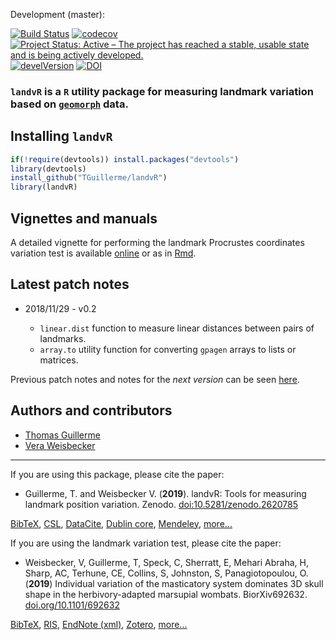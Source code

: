 <!-- Release:

[![Build Status](https://travis-ci.org/TGuillerme/dispRity.svg?branch=release)](https://travis-ci.org/TGuillerme/dispRity)
[![codecov](https://codecov.io/gh/TGuillerme/dispRity/branch/release/graph/badge.svg)](https://codecov.io/gh/TGuillerme/dispRity)
[![Project Status: Active - The project has reached a stable, usable state and is being actively developed.](http://www.repostatus.org/badges/latest/active.svg)](http://www.repostatus.org/#active)
[![develVersion](https://img.shields.io/badge/devel%20version-1.1.0-green.svg?style=flat)](https://github.com/TGuillerme/dispRity/tree/release)
[![DOI](https://zenodo.org/badge/DOI/10.5281/zenodo.846254.svg)](https://doi.org/10.5281/zenodo.846254)
 -->
 
Development (master):

[![Build Status](https://travis-ci.org/TGuillerme/landvR.svg?branch=master)](https://travis-ci.org/TGuillerme/landvR)
[![codecov](https://codecov.io/gh/TGuillerme/landvR/branch/master/graph/badge.svg)](https://codecov.io/gh/TGuillerme/landvR)
[![Project Status: Active – The project has reached a stable, usable state and is being actively developed.](https://www.repostatus.org/badges/latest/active.svg)](https://www.repostatus.org/#active)
[![develVersion](https://img.shields.io/badge/devel%20version-0.2-green.svg?style=flat)](https://github.com/TGuillerme/landvR)
[![DOI](https://zenodo.org/badge/141964125.svg)](https://zenodo.org/badge/latestdoi/141964125)

### **`landvR`** is a `R` utility package for measuring landmark variation based on [`geomorph`](https://github.com/geomorphR/geomorph) data.

<!-- <a href="https://besjournals.onlinelibrary.wiley.com/doi/abs/10.1111/2041-210X.13022"><img src="http://tguillerme.github.io/images/OA.png" height="15" widht="15"/></a> 
Check out the [paper](https://besjournals.onlinelibrary.wiley.com/doi/abs/10.1111/2041-210X.13022) associated with this package.
 -->
## Installing `landvR`

```r
if(!require(devtools)) install.packages("devtools")
library(devtools)
install_github("TGuillerme/landvR")
library(landvR)
```

## Vignettes and manuals

A detailed vignette for performing the landmark Procrustes coordinates variation test is available [online](https://cdn.rawgit.com/TGuillerme/landvR/8a6a6bd5/inst/vignettes/Landmark_partition_test.html) or as in [Rmd](https://github.com/TGuillerme/landvR/blob/master/inst/vignettes/Landmark_partition_test.Rmd).

## Latest patch notes
* 2018/11/29 - v0.2

  * `linear.dist` function to measure linear distances between pairs of landmarks.
  * `array.to` utility function for converting `gpagen` arrays to lists or matrices.

Previous patch notes and notes for the *next version* can be seen [here](https://github.com/TGuillerme/landvR/blob/master/NEWS.md).

Authors and contributors
-------

* [Thomas Guillerme](http://tguillerme.github.io)
* [Vera Weisbecker](http://weisbeckerlab.com.au)

-------
If you are using this package, please cite the paper:

* Guillerme, T. and Weisbecker V. (**2019**). landvR: Tools for measuring landmark position variation. Zenodo. [doi:10.5281/zenodo.2620785](https://zenodo.org/record/2620785#.XKLvj6ZS8W8)

[BibTeX](https://zenodo.org/record/2620785/export/hx), [CSL](https://zenodo.org/record/2620785/export/csl), [DataCite](https://zenodo.org/record/2620785/export/dcite3), [Dublin core](https://zenodo.org/record/2620785/export/xd), [Mendeley](https://www.mendeley.com/import/?url=https://zenodo.org/record/2620785), [more...](https://zenodo.org/record/2620785/#.XTpLtlBS8W8)


If you are using the landmark variation test, please cite the paper:

* Weisbecker, V, Guillerme, T, Speck, C, Sherratt, E, Mehari Abraha, H, Sharp, AC, Terhune, CE, Collins, S, Johnston, S, Panagiotopoulou, O. (**2019**) Individual variation of the masticatory system dominates 3D skull shape in the herbivory-adapted marsupial wombats. BiorXiv692632. [doi.org/10.1101/692632 ](https://www.biorxiv.org/content/10.1101/692632v1.abstract)

[BibTeX](https://www.biorxiv.org/highwire/citation/805260/bibtext), [RIS](https://www.biorxiv.org/highwire/citation/805260/ris), [EndNote (xml)](https://www.biorxiv.org/highwire/citation/805260/endnote-8-xml), [Zotero](https://www.biorxiv.org/highwire/citation/805260/zotero), [more...](https://www.biorxiv.org/content/10.1101/692632v1.abstract)

